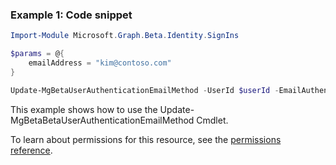 ### Example 1: Code snippet

```powershellImport-Module Microsoft.Graph.Beta.Identity.SignIns

$params = @{
	emailAddress = "kim@contoso.com"
}

Update-MgBetaUserAuthenticationEmailMethod -UserId $userId -EmailAuthenticationMethodId $emailAuthenticationMethodId -BodyParameter $params
```
This example shows how to use the Update-MgBetaBetaUserAuthenticationEmailMethod Cmdlet.
To learn about permissions for this resource, see the [permissions reference](/graph/permissions-reference).

